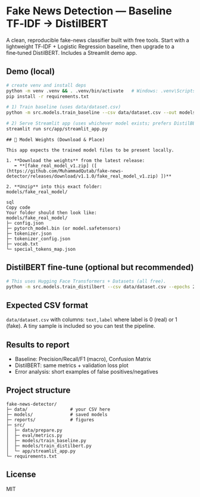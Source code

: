 # Fake News Detection — Baseline TF‑IDF → DistilBERT

A clean, reproducible fake-news classifier built with free tools. Start with a lightweight TF‑IDF + Logistic Regression baseline, then upgrade to a fine‑tuned DistilBERT. Includes a Streamlit demo app.

## Demo (local)

```bash
# create venv and install deps
python -m venv .venv && . .venv/bin/activate   # Windows: .venv\Scripts\activate
pip install -r requirements.txt

# 1) Train baseline (uses data/dataset.csv)
python -m src.models.train_baseline --csv data/dataset.csv --out models/baseline.joblib

# 2) Serve Streamlit app (uses whichever model exists; prefers DistilBERT if present)
streamlit run src/app/streamlit_app.py
```


```
## 🧠 Model Weights (Download & Place) 

This app expects the trained model files to be present locally.

1. **Download the weights** from the latest release:  
   ➡️ **[fake_real_model_v1.zip] ([ (https://github.com/MuhammadQutab/fake-news-detector/releases/download/v1.1.0/fake_real_model_v1.zip) ])**

2. **Unzip** into this exact folder:
models/fake_real_model/

sql
Copy code
Your folder should then look like:
models/fake_real_model/
├─ config.json
├─ pytorch_model.bin (or model.safetensors)
├─ tokenizer.json
├─ tokenizer_config.json
├─ vocab.txt
└─ special_tokens_map.json
```


## DistilBERT fine‑tune (optional but recommended)

```bash
# This uses Hugging Face Transformers + Datasets (all free).
python -m src.models.train_distilbert --csv data/dataset.csv --epochs 2 --out models/distilbert
```

## Expected CSV format
`data/dataset.csv` with columns: `text,label` where label is 0 (real) or 1 (fake). A tiny sample is included so you can test the pipeline.

## Results to report
- Baseline: Precision/Recall/F1 (macro), Confusion Matrix
- DistilBERT: same metrics + validation loss plot
- Error analysis: short examples of false positives/negatives

## Project structure
```
fake-news-detector/
├─ data/                # your CSV here
├─ models/              # saved models
├─ reports/             # figures
├─ src/
│  ├─ data/prepare.py
│  ├─ eval/metrics.py
│  ├─ models/train_baseline.py
│  ├─ models/train_distilbert.py
│  └─ app/streamlit_app.py
└─ requirements.txt
```

## License
MIT
